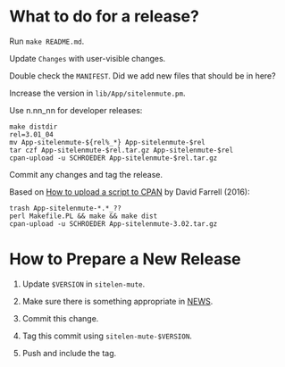 # What to do for a release?

Run `make README.md`.

Update `Changes` with user-visible changes.

Double check the `MANIFEST`. Did we add new files that should be in
here?

Increase the version in `lib/App/sitelenmute.pm`.

Use n.nn_nn for developer releases:

```
make distdir
rel=3.01_04
mv App-sitelenmute-${rel%_*} App-sitelenmute-$rel
tar czf App-sitelenmute-$rel.tar.gz App-sitelenmute-$rel
cpan-upload -u SCHROEDER App-sitelenmute-$rel.tar.gz
```

Commit any changes and tag the release.

Based on [How to upload a script to
CPAN](https://www.perl.com/article/how-to-upload-a-script-to-cpan/) by
David Farrell (2016):

```
trash App-sitelenmute-*.*_??
perl Makefile.PL && make && make dist
cpan-upload -u SCHROEDER App-sitelenmute-3.02.tar.gz
```

How to Prepare a New Release
============================

1. Update `$VERSION` in `sitelen-mute`.

1. Make sure there is something appropriate in [NEWS](NEWS.md).

2. Commit this change.

3. Tag this commit using `sitelen-mute-$VERSION`.

4. Push and include the tag.

